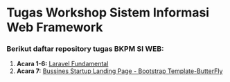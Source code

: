 # Tugas Workshop Sistem Informasi Web Framework

### Berikut daftar repository tugas BKPM SI WEB:

1. **Acara 1-6:** [Laravel Fundamental](https://github.com/IlmanNafi11/TugasBKPM-SM-4)
2. **Acara 7:** [Bussines Startup Landing Page - Bootstrap Template-ButterFly ](https://github.com/IlmanNafi11/Bussines-Landing-Page-ButterFly)
